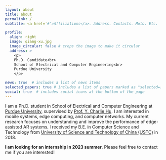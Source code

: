 ```yaml
---
layout: about
title: about
permalink: /
subtitle: <a href='#'>Affiliations</a>. Address. Contacts. Moto. Etc.

profile:
  align: right
  image: qiang-xu.jpg
  image_circular: false # crops the image to make it circular
  address: >
    <p>
    Ph.D. Candidate<br>
    School of Electrical and Computer Engineering<br>
    Purdue University
    </p>

news: true  # includes a list of news items
selected_papers: true # includes a list of papers marked as "selected={true}"
social: true  # includes social icons at the bottom of the page
---
```


I am a Ph.D. student in School of Electrical and Computer Engineering at [Purdue University](https://www.purdue.edu/), supervised by [Prof. Y. Charlie Hu](https://engineering.purdue.edu/~ychu/). I am interested in mobile systems, edge computing, and computer networks. My current research focuses on understanding and improve the performance of edge-assisted AR systems. I received my B.E. in Computer Science and Technology from [University of Science and Technology of China (USTC)](https://en.ustc.edu.cn/) in 2018.

**I am looking for an internship in 2023 summer.** Please feel free to contact me if you are interested!
